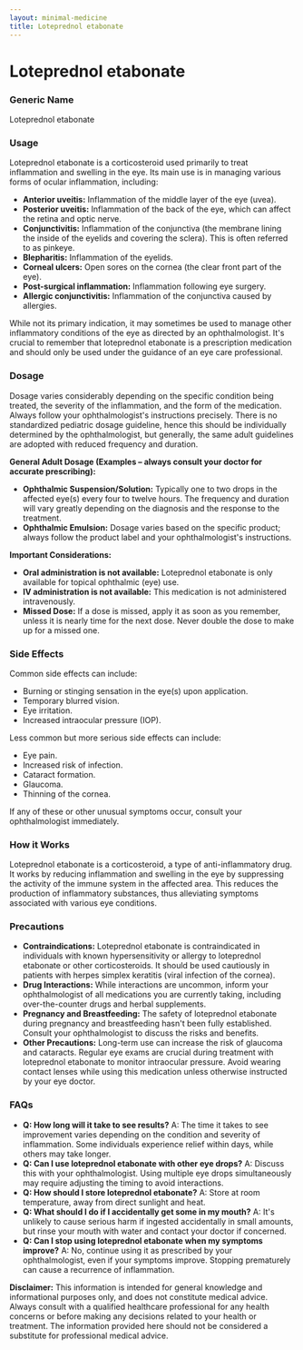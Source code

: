 ```yaml
---
layout: minimal-medicine
title: Loteprednol etabonate
---
```


# Loteprednol etabonate
### Generic Name
Loteprednol etabonate

### Usage
Loteprednol etabonate is a corticosteroid used primarily to treat inflammation and swelling in the eye.  Its main use is in managing various forms of ocular inflammation, including:

* **Anterior uveitis:** Inflammation of the middle layer of the eye (uvea).
* **Posterior uveitis:** Inflammation of the back of the eye, which can affect the retina and optic nerve.
* **Conjunctivitis:** Inflammation of the conjunctiva (the membrane lining the inside of the eyelids and covering the sclera).  This is often referred to as pinkeye.
* **Blepharitis:** Inflammation of the eyelids.
* **Corneal ulcers:** Open sores on the cornea (the clear front part of the eye).
* **Post-surgical inflammation:** Inflammation following eye surgery.
* **Allergic conjunctivitis:** Inflammation of the conjunctiva caused by allergies.


While not its primary indication, it may sometimes be used to manage other inflammatory conditions of the eye as directed by an ophthalmologist.  It's crucial to remember that loteprednol etabonate is a prescription medication and should only be used under the guidance of an eye care professional.

### Dosage

Dosage varies considerably depending on the specific condition being treated, the severity of the inflammation, and the form of the medication.  Always follow your ophthalmologist's instructions precisely.  There is no standardized pediatric dosage guideline, hence this should be individually determined by the ophthalmologist, but generally, the same adult guidelines are adopted with reduced frequency and duration.

**General Adult Dosage (Examples – always consult your doctor for accurate prescribing):**

* **Ophthalmic Suspension/Solution:**  Typically one to two drops in the affected eye(s) every four to twelve hours. The frequency and duration will vary greatly depending on the diagnosis and the response to the treatment.
* **Ophthalmic Emulsion:** Dosage varies based on the specific product; always follow the product label and your ophthalmologist's instructions.

**Important Considerations:**

* **Oral administration is not available:** Loteprednol etabonate is only available for topical ophthalmic (eye) use.
* **IV administration is not available:** This medication is not administered intravenously.
* **Missed Dose:** If a dose is missed, apply it as soon as you remember, unless it is nearly time for the next dose.  Never double the dose to make up for a missed one.


### Side Effects

Common side effects can include:

* Burning or stinging sensation in the eye(s) upon application.
* Temporary blurred vision.
* Eye irritation.
* Increased intraocular pressure (IOP).


Less common but more serious side effects can include:

* Eye pain.
* Increased risk of infection.
* Cataract formation.
* Glaucoma.
* Thinning of the cornea.


If any of these or other unusual symptoms occur, consult your ophthalmologist immediately.

### How it Works

Loteprednol etabonate is a corticosteroid, a type of anti-inflammatory drug.  It works by reducing inflammation and swelling in the eye by suppressing the activity of the immune system in the affected area. This reduces the production of inflammatory substances, thus alleviating symptoms associated with various eye conditions.

### Precautions

* **Contraindications:** Loteprednol etabonate is contraindicated in individuals with known hypersensitivity or allergy to loteprednol etabonate or other corticosteroids.  It should be used cautiously in patients with herpes simplex keratitis (viral infection of the cornea).
* **Drug Interactions:** While interactions are uncommon, inform your ophthalmologist of all medications you are currently taking, including over-the-counter drugs and herbal supplements.
* **Pregnancy and Breastfeeding:**  The safety of loteprednol etabonate during pregnancy and breastfeeding hasn't been fully established. Consult your ophthalmologist to discuss the risks and benefits.
* **Other Precautions:**  Long-term use can increase the risk of glaucoma and cataracts.  Regular eye exams are crucial during treatment with loteprednol etabonate to monitor intraocular pressure.  Avoid wearing contact lenses while using this medication unless otherwise instructed by your eye doctor.


### FAQs

* **Q: How long will it take to see results?**  A: The time it takes to see improvement varies depending on the condition and severity of inflammation.  Some individuals experience relief within days, while others may take longer.
* **Q: Can I use loteprednol etabonate with other eye drops?** A: Discuss this with your ophthalmologist.  Using multiple eye drops simultaneously may require adjusting the timing to avoid interactions.
* **Q: How should I store loteprednol etabonate?** A: Store at room temperature, away from direct sunlight and heat.
* **Q: What should I do if I accidentally get some in my mouth?** A: It's unlikely to cause serious harm if ingested accidentally in small amounts, but rinse your mouth with water and contact your doctor if concerned.
* **Q: Can I stop using loteprednol etabonate when my symptoms improve?**  A: No, continue using it as prescribed by your ophthalmologist, even if your symptoms improve.  Stopping prematurely can cause a recurrence of inflammation.


**Disclaimer:** This information is intended for general knowledge and informational purposes only, and does not constitute medical advice.  Always consult with a qualified healthcare professional for any health concerns or before making any decisions related to your health or treatment.  The information provided here should not be considered a substitute for professional medical advice.
